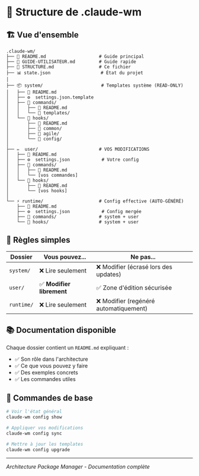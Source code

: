 # 📁 Structure de .claude-wm

## 🏗️ Vue d'ensemble

```
.claude-wm/
├── 📖 README.md                    # Guide principal
├── 📖 GUIDE-UTILISATEUR.md         # Guide rapide
├── 📖 STRUCTURE.md                 # Ce fichier
├── 📊 state.json                   # État du projet
│
├── 📦 system/                      # Templates système (READ-ONLY)
│   ├── 📖 README.md
│   ├── ⚙️  settings.json.template
│   ├── 📁 commands/
│   │   ├── 📖 README.md
│   │   └── 📁 templates/
│   └── 📁 hooks/
│       ├── 📖 README.md
│       ├── 📁 common/
│       ├── 📁 agile/  
│       └── 📁 config/
│
├── ✏️  user/                       # VOS MODIFICATIONS
│   ├── 📖 README.md
│   ├── ⚙️  settings.json            # Votre config
│   ├── 📁 commands/
│   │   ├── 📖 README.md
│   │   └── [vos commandes]
│   └── 📁 hooks/
│       ├── 📖 README.md
│       └── [vos hooks]
│
└── ⚡ runtime/                     # Config effective (AUTO-GÉNÉRÉ)
    ├── 📖 README.md
    ├── ⚙️  settings.json            # Config mergée
    ├── 📁 commands/                # system + user
    └── 📁 hooks/                   # system + user
```

## 🎯 Règles simples

| Dossier | Vous pouvez... | Ne pas... |
|---------|----------------|-----------|
| `system/` | ❌ Lire seulement | ❌ Modifier (écrasé lors des updates) |
| `user/` | ✅ **Modifier librement** | ✅ Zone d'édition sécurisée |
| `runtime/` | ❌ Lire seulement | ❌ Modifier (regénéré automatiquement) |

## 📚 Documentation disponible

Chaque dossier contient un `README.md` expliquant :
- ✅ Son rôle dans l'architecture
- ✅ Ce que vous pouvez y faire
- ✅ Des exemples concrets
- ✅ Les commandes utiles

## 🚀 Commandes de base

```bash
# Voir l'état général
claude-wm config show

# Appliquer vos modifications
claude-wm config sync  

# Mettre à jour les templates
claude-wm config upgrade
```

---

*Architecture Package Manager - Documentation complète*
